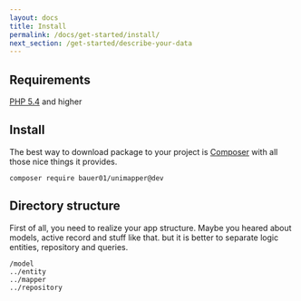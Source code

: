 ```yaml
---
layout: docs
title: Install
permalink: /docs/get-started/install/
next_section: /get-started/describe-your-data
---
```


## Requirements

<a href="http://php.net">PHP 5.4</a> and higher

## Install

The best way to download package to your project is [Composer](https://getcomposer.org) with all those nice things it provides.

```shell
composer require bauer01/unimapper@dev
```

## Directory structure

First of all, you need to realize your app structure. Maybe you heared about models, active record and stuff like that.
but it is better to separate logic entities, repository and queries.

```shell
/model
../entity
../mapper
../repository
```